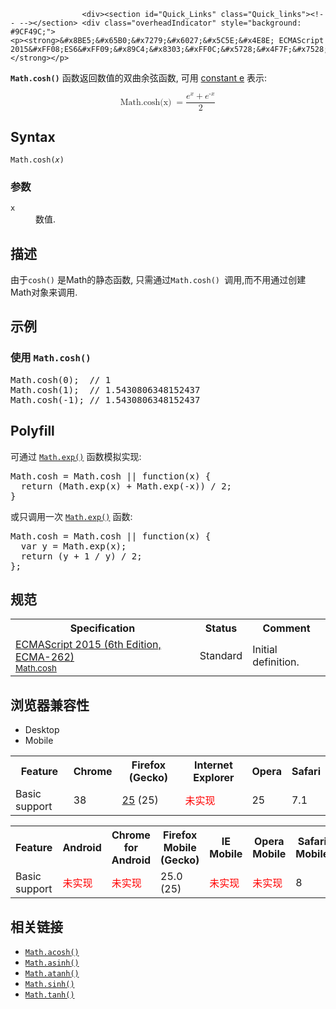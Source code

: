 
                
                  
                    <div><section id="Quick_Links" class="Quick_links"><!-- --></section> <div class="overheadIndicator" style="background: #9CF49C;"> 
    <p><strong>&#x8BE5;&#x65B0;&#x7279;&#x6027;&#x5C5E;&#x4E8E; ECMAScript 2015&#xFF08;ES6&#xFF09;&#x89C4;&#x8303;&#xFF0C;&#x5728;&#x4F7F;&#x7528;&#x65F6;&#x8BF7;&#x6CE8;&#x610F;&#x6D4F;&#x89C8;&#x5668;&#x517C;&#x5BB9;&#x6027;&#x3002;</strong></p> 
</div></div>

<p><strong><code>Math.cosh()</code></strong>&#xA0;&#x51FD;&#x6570;&#x8FD4;&#x56DE;&#x6570;&#x503C;&#x7684;&#x53CC;&#x66F2;&#x4F59;&#x5F26;&#x51FD;&#x6570;, &#x53EF;&#x7528; <a href="/zh-CN/docs/Web/JavaScript/Reference/Global_Objects/Math/E" title="Math.E &#x5C5E;&#x6027;&#x8868;&#x793A;&#x81EA;&#x7136;&#x5BF9;&#x6570;&#x7684;&#x5E95;&#x6570;&#xFF08;&#x6216;&#x79F0;&#x4E3A;&#x57FA;&#x6570;&#xFF09;&#xFF0C;e&#xFF0C;&#x7EA6;&#x7B49;&#x4E8E; 2.718&#x3002;">constant e</a> &#x8868;&#x793A;:</p>

<p><math display="block"><semantics><mrow><mstyle mathvariant="monospace"><mo rspace="thinmathspace" lspace="0em">Math.cosh(x)</mo></mstyle><mo>=</mo><mfrac><mrow><msup><mi>e</mi><mi>x</mi></msup><mo>+</mo><msup><mi>e</mi><mrow><mo>-</mo><mi>x</mi></mrow></msup></mrow><mn>2</mn></mfrac></mrow><annotation encoding="TeX">\mathtt{\operatorname{Math.cosh(x)}} = \frac{e^x + e^{-x}}{2}</annotation></semantics></math></p>

<h2 id="Syntax">Syntax</h2>

<pre class="syntaxbox"><code>Math.cosh(<var>x</var>)</code></pre>

<h3 id="&#x53C2;&#x6570;">&#x53C2;&#x6570;</h3>

<dl>
 <dt><code>x</code></dt>
 <dd>&#x6570;&#x503C;.</dd>
</dl>

<h2 id="&#x63CF;&#x8FF0;">&#x63CF;&#x8FF0;</h2>

<p>&#x7531;&#x4E8E;<code>cosh()</code>&#xA0;&#x662F;Math&#x7684;&#x9759;&#x6001;&#x51FD;&#x6570;, &#x53EA;&#x9700;&#x901A;&#x8FC7;<code>Math.cosh()&#xA0;</code>&#x8C03;&#x7528;,&#x800C;&#x4E0D;&#x7528;&#x901A;&#x8FC7;&#x521B;&#x5EFA;Math&#x5BF9;&#x8C61;&#x6765;&#x8C03;&#x7528;.</p>

<h2 id="&#x793A;&#x4F8B;">&#x793A;&#x4F8B;</h2>

<h3 id="&#x4F7F;&#x7528;_Math.cosh()">&#x4F7F;&#x7528; <code>Math.cosh()</code></h3>

<pre class="brush: js">Math.cosh(0);  // 1
Math.cosh(1);  // 1.5430806348152437
Math.cosh(-1); // 1.5430806348152437
</pre>

<h2 id="Polyfill">Polyfill</h2>

<p>&#x53EF;&#x901A;&#x8FC7;&#xA0;<a href="/zh-CN/docs/Web/JavaScript/Reference/Global_Objects/Math/exp" title="Math.exp() &#x51FD;&#x6570;&#x8FD4;&#x56DE;&#xA0;ex&#xFF0C;x &#x8868;&#x793A;&#x53C2;&#x6570;&#xFF0C;e &#x662F;&#x6B27;&#x62C9;&#x5E38;&#x6570;&#xFF08;Euler&apos;s constant&#xFF09;&#xFF0C;&#x81EA;&#x7136;&#x5BF9;&#x6570;&#x7684;&#x5E95;&#x6570;&#x3002;"><code>Math.exp()</code></a>&#xA0;&#x51FD;&#x6570;&#x6A21;&#x62DF;&#x5B9E;&#x73B0;:</p>

<pre class="brush: js">Math.cosh = Math.cosh || function(x) {
  return (Math.exp(x) + Math.exp(-x)) / 2;
}
</pre>

<p>&#x6216;&#x53EA;&#x8C03;&#x7528;&#x4E00;&#x6B21;&#xA0;<a href="/zh-CN/docs/Web/JavaScript/Reference/Global_Objects/Math/exp" title="Math.exp() &#x51FD;&#x6570;&#x8FD4;&#x56DE;&#xA0;ex&#xFF0C;x &#x8868;&#x793A;&#x53C2;&#x6570;&#xFF0C;e &#x662F;&#x6B27;&#x62C9;&#x5E38;&#x6570;&#xFF08;Euler&apos;s constant&#xFF09;&#xFF0C;&#x81EA;&#x7136;&#x5BF9;&#x6570;&#x7684;&#x5E95;&#x6570;&#x3002;"><code>Math.exp()</code></a> &#x51FD;&#x6570;:</p>

<pre class="brush: js">Math.cosh = Math.cosh || function(x) {
  var y = Math.exp(x);
  return (y + 1 / y) / 2;
};
</pre>

<h2 id="&#x89C4;&#x8303;">&#x89C4;&#x8303;</h2>

<table class="standard-table">
 <tbody>
  <tr>
   <th scope="col">Specification</th>
   <th scope="col">Status</th>
   <th scope="col">Comment</th>
  </tr>
  <tr>
   <td><a href="http://www.ecma-international.org/ecma-262/6.0/#sec-math.cosh" class="external" lang="en" hreflang="en">ECMAScript 2015 (6th Edition, ECMA-262)<br><small lang="zh-CN">Math.cosh</small></a></td>
   <td><span class="spec-Standard">Standard</span></td>
   <td>Initial definition.</td>
  </tr>
 </tbody>
</table>

<h2 id="&#x6D4F;&#x89C8;&#x5668;&#x517C;&#x5BB9;&#x6027;">&#x6D4F;&#x89C8;&#x5668;&#x517C;&#x5BB9;&#x6027;</h2>

<div><div class="htab"> 
    <a name="AutoCompatibilityTable" id="AutoCompatibilityTable"></a> 
    <ul> 
        <li class="selected"><a>Desktop</a></li> 
        <li><a>Mobile</a></li> 
    </ul> 
</div></div>

<div id="compat-desktop">
<table class="compat-table">
 <tbody>
  <tr>
   <th>Feature</th>
   <th>Chrome</th>
   <th>Firefox (Gecko)</th>
   <th>Internet Explorer</th>
   <th>Opera</th>
   <th>Safari</th>
  </tr>
  <tr>
   <td>Basic support</td>
   <td>38</td>
   <td><a href="/en-US/Firefox/Releases/25" title="Released on 2013-10-29.">25</a> (25)</td>
   <td><span style="color: #f00;">&#x672A;&#x5B9E;&#x73B0;</span></td>
   <td>25</td>
   <td>7.1</td>
  </tr>
 </tbody>
</table>
</div>

<div id="compat-mobile">
<table class="compat-table">
 <tbody>
  <tr>
   <th>Feature</th>
   <th>Android</th>
   <th>Chrome for Android</th>
   <th>Firefox Mobile (Gecko)</th>
   <th>IE Mobile</th>
   <th>Opera Mobile</th>
   <th>Safari Mobile</th>
  </tr>
  <tr>
   <td>Basic support</td>
   <td><span style="color: #f00;">&#x672A;&#x5B9E;&#x73B0;</span></td>
   <td><span style="color: #f00;">&#x672A;&#x5B9E;&#x73B0;</span></td>
   <td>25.0 (25)</td>
   <td><span style="color: #f00;">&#x672A;&#x5B9E;&#x73B0;</span></td>
   <td><span style="color: #f00;">&#x672A;&#x5B9E;&#x73B0;</span></td>
   <td>8</td>
  </tr>
 </tbody>
</table>
</div>

<h2 id="&#x76F8;&#x5173;&#x94FE;&#x63A5;">&#x76F8;&#x5173;&#x94FE;&#x63A5;</h2>

<ul>
 <li><a href="/zh-CN/docs/Web/JavaScript/Reference/Global_Objects/Math/acosh" class="new" title="&#x6B64;&#x9875;&#x9762;&#x4ECD;&#x672A;&#x88AB;&#x672C;&#x5730;&#x5316;, &#x671F;&#x5F85;&#x60A8;&#x7684;&#x7FFB;&#x8BD1;!"><code>Math.acosh()</code></a> <span title="&#x8FD9;&#x662F;&#x4E00;&#x4E2A;&#x5B9E;&#x9A8C;&#x6027;&#x7684; API&#xFF0C;&#x8BF7;&#x5C3D;&#x91CF;&#x4E0D;&#x8981;&#x5728;&#x751F;&#x4EA7;&#x73AF;&#x5883;&#x4E2D;&#x4F7F;&#x7528;&#x5B83;&#x3002;"><i class="icon-beaker"> </i></span></li>
 <li><a href="/zh-CN/docs/Web/JavaScript/Reference/Global_Objects/Math/asinh" class="new" title="&#x6B64;&#x9875;&#x9762;&#x4ECD;&#x672A;&#x88AB;&#x672C;&#x5730;&#x5316;, &#x671F;&#x5F85;&#x60A8;&#x7684;&#x7FFB;&#x8BD1;!"><code>Math.asinh()</code></a> <span title="&#x8FD9;&#x662F;&#x4E00;&#x4E2A;&#x5B9E;&#x9A8C;&#x6027;&#x7684; API&#xFF0C;&#x8BF7;&#x5C3D;&#x91CF;&#x4E0D;&#x8981;&#x5728;&#x751F;&#x4EA7;&#x73AF;&#x5883;&#x4E2D;&#x4F7F;&#x7528;&#x5B83;&#x3002;"><i class="icon-beaker"> </i></span></li>
 <li><a href="/zh-CN/docs/Web/JavaScript/Reference/Global_Objects/Math/atanh" class="new" title="&#x6B64;&#x9875;&#x9762;&#x4ECD;&#x672A;&#x88AB;&#x672C;&#x5730;&#x5316;, &#x671F;&#x5F85;&#x60A8;&#x7684;&#x7FFB;&#x8BD1;!"><code>Math.atanh()</code></a> <span title="&#x8FD9;&#x662F;&#x4E00;&#x4E2A;&#x5B9E;&#x9A8C;&#x6027;&#x7684; API&#xFF0C;&#x8BF7;&#x5C3D;&#x91CF;&#x4E0D;&#x8981;&#x5728;&#x751F;&#x4EA7;&#x73AF;&#x5883;&#x4E2D;&#x4F7F;&#x7528;&#x5B83;&#x3002;"><i class="icon-beaker"> </i></span></li>
 <li><a href="/zh-CN/docs/Web/JavaScript/Reference/Global_Objects/Math/sinh" title="Math.sinh()&#xA0;&#x51FD;&#x6570;&#x8FD4;&#x56DE;&#x4E00;&#x4E2A;&#x6570;&#x5B57;(&#x5355;&#x4F4D;&#x4E3A;&#x89D2;&#x5EA6;)&#x7684;&#x53CC;&#x66F2;&#x6B63;&#x5F26;&#x503C;."><code>Math.sinh()</code></a> <span title="&#x8FD9;&#x662F;&#x4E00;&#x4E2A;&#x5B9E;&#x9A8C;&#x6027;&#x7684; API&#xFF0C;&#x8BF7;&#x5C3D;&#x91CF;&#x4E0D;&#x8981;&#x5728;&#x751F;&#x4EA7;&#x73AF;&#x5883;&#x4E2D;&#x4F7F;&#x7528;&#x5B83;&#x3002;"><i class="icon-beaker"> </i></span></li>
 <li><a href="/zh-CN/docs/Web/JavaScript/Reference/Global_Objects/Math/tanh" class="new" title="&#x6B64;&#x9875;&#x9762;&#x4ECD;&#x672A;&#x88AB;&#x672C;&#x5730;&#x5316;, &#x671F;&#x5F85;&#x60A8;&#x7684;&#x7FFB;&#x8BD1;!"><code>Math.tanh()</code></a> <span title="&#x8FD9;&#x662F;&#x4E00;&#x4E2A;&#x5B9E;&#x9A8C;&#x6027;&#x7684; API&#xFF0C;&#x8BF7;&#x5C3D;&#x91CF;&#x4E0D;&#x8981;&#x5728;&#x751F;&#x4EA7;&#x73AF;&#x5883;&#x4E2D;&#x4F7F;&#x7528;&#x5B83;&#x3002;"><i class="icon-beaker"> </i></span></li>
</ul>
                  
                
              